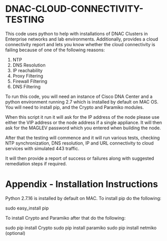 # DNAC-CLOUD-CONNECTIVITY-TESTING

This code uses python to help with installations of DNAC Clusters in Enterprise networks and lab environments. Additionally, provides a cloud connectivity report and lets you know whether the cloud connectivity is failing because of one of the following reasons:

1. NTP
2. DNS Resolution
3. IP reachability
4. Proxy Filtering
5. Firewall Filtering
6. DNS Filtering

To run this code, you will need an instance of Cisco DNA Center and a python environment running 2.7 which is installed by default on MAC OS. You will need to install pip, and the Crypto and Paramiko modules.

When this script it run it will ask for the IP address of the node please use either the VIP address or the node address if a single appliance. It will then ask for the MAGLEV password which you entered when building the node.

After that the testing will commence and it will run various tests, checking NTP synchronization, DNS resolution, IP and URL  connectivity to cloud services with simulated 443 traffic.

It will then provide a report of success or failures along with suggested remediation steps if required.

# Appendix - Installation Instructions

Python 2.7.16 is installed by default on MAC. To install pip do the following:

sudo easy_install pip

To install Crypto and Paramiko after that do the following:

sudo pip install Crypto
sudo pip install paramiko
sudo pip install netmiko (optional)
